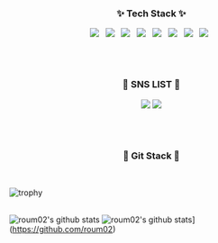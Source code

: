 <h3 align="center"><b>✨ Tech Stack ✨</b></h3>
<p align="center">
<img src="https://img.shields.io/badge/React-B1BEF8?style=flat-square&logo=React&logoColor=white"/></a> &nbsp
<img src="https://img.shields.io/badge/HTML5-E34F26?style=flat-square&logo=HTML5&logoColor=white"/></a> &nbsp
<img src="https://img.shields.io/badge/CSS3-1572B6?style=flat-square&logo=CSS3&logoColor=white"/></a> &nbsp
<img src="https://img.shields.io/badge/JavaScript-F7DF1E?style=flat-square&logo=JavaScript&logoColor=white"/></a> &nbsp
<img src="https://img.shields.io/badge/TypeScript-1877f2?style=flat-square&logo=TypeScript&logoColor=white"/></a> &nbsp
<img src="https://img.shields.io/badge/Node.js-339933?style=flat-square&logo=Node.js&logoColor=white"/></a> &nbsp
<img src="https://img.shields.io/badge/Android-3DDC84?style=flat-square&logo=Android&logoColor=white"/></a> &nbsp
<img src="https://img.shields.io/badge/MySQL-4479A1?style=flat-square&logo=MySQL&logoColor=white"/></a> &nbsp </p>
<br/>
<br/>

<h3 align="center"> 💖 SNS LIST 💖 </h3>
<p align="center">
<a href="https://stream-cent-884.notion.site/FE-25f3e634393d464dbf5afbf81b8c1e27" target="_blank"><img src="https://img.shields.io/badge/Roum's Notion-1877f2?style=flat-square&logo=Notion&logoColor=white"/></a>
<a href="https://velog.io/@roum02" target="_blank"><img src="https://img.shields.io/badge/Roum's Velog-B1BEF8?style=flat-square&logo=Velog&logoColor=white"/></a></p>

<br/>
<br/>
<h3 align="center"> 💚 Git Stack 💚</h3>
<br/>

![trophy](https://github-profile-trophy.vercel.app/?username=roum02)
<br/>
<br/>

![roum02's github stats](https://github-readme-stats.vercel.app/api?username=roum02&show_icons=true)
![roum02's github stats](https://github-readme-stats.vercel.app/api/top-langs/?username=roum02&show_icons=true&hide_border=true&title_color=004386&icon_color=004386&layout=compact)](https://github.com/roum02)


<!--
**roum02/roum02** is a ✨ _special_ ✨ repository because its `README.md` (this file) appears on your GitHub profile.

Here are some ideas to get you started:

- 🔭 I’m currently working on ...
- 🌱 I’m currently learning ...
- 👯 I’m looking to collaborate on ...
- 🤔 I’m looking for help with ...
- 💬 Ask me about ...
- 📫 How to reach me: ...
- 😄 Pronouns: ...
- ⚡ Fun fact: ...
-->

